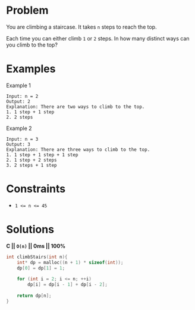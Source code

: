 # Problem
You are climbing a staircase. It takes `n` steps to reach the top.

Each time you can either climb `1` or `2` steps. In how many distinct ways can you climb to the top?

# Examples
Example 1
```
Input: n = 2
Output: 2
Explanation: There are two ways to climb to the top.
1. 1 step + 1 step
2. 2 steps
```

Example 2
```
Input: n = 3
Output: 3
Explanation: There are three ways to climb to the top.
1. 1 step + 1 step + 1 step
2. 1 step + 2 steps
3. 2 steps + 1 step
```

# Constraints
- `1 <= n <= 45`

# Solutions
__C || `O(n)` || 0ms || 100%__

```c
int climbStairs(int n){
    int* dp = malloc((n + 1) * sizeof(int));
    dp[0] = dp[1] = 1;
    
    for (int i = 2; i <= n; ++i)
        dp[i] = dp[i - 1] + dp[i - 2];
    
    return dp[n];
}
```